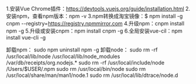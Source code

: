 1.安装Vue Chrome插件：https://devtools.vuejs.org/guide/installation.html
2.安装npm，查看npm版本：npm -v
3.npm转换成淘宝镜像：$ npm install -g cnpm --registry=https://registry.npmmirror.com
4.升级npm：cnpm install npm -g
5.升级或安装cnpm：npm install cnpm -g
6.全局安装vue-cil：npm install vue-cli -g

卸载npm： 
sudo npm uninstall npm -g
卸载node：
sudo rm -rf /usr/local/lib/node /usr/local/lib/node_modules /var/db/receipts/org.nodejs.*
sudo rm -rf /usr/local/include/node /Users/$USER/.npm 
sudo rm /usr/local/bin/node 
sudo rm /usr/local/share/man/man1/node.1
sudo rm /usr/local/lib/dtrace/node.d

